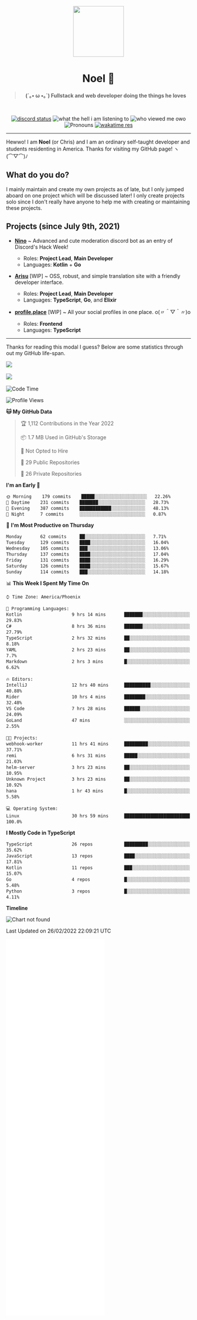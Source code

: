 <div align='center'>
  <div align='center'>
    <img
      src='https://cdn.floofy.dev/art/icons/icon_cinnamonserval.png'
      width='138'
      height='138'
    />
  </div>
  <h1>Noel 🐾</h1>
  <blockquote><strong>(´｡• ω •｡`) Fullstack and web developer doing the things he loves</strong></blockquote>

  <br />

  <a href='https://discord.com/users/280158289667555328' target='_blank'><img alt="discord status" src="https://dev.discordprofiles.me/badge/status/280158289667555328" /></a>
  <img alt="what the hell i am listening to" src="https://dev.discordprofiles.me/badge/spotify/280158289667555328" />
  <img alt="who viewed me owo" src="https://komarev.com/ghpvc/?username=auguwu" />
  <img alt='Pronouns' src='https://img.shields.io/endpoint?url=https://pronoundb.org/shields/6004d014406af11e4593a013' />
  <a href="https://wakatime.com/@auguwu" target='_blank'>
    <img alt='wakatime res' src='https://wakatime.com/badge/user/89736485-42ec-4c0f-a2f3-481db74514dc.svg' />
  </a>
</div>

<hr />

Hewwo! I am **Noel** (or Chris) and I am an ordinary self-taught developer and students residenting in America. Thanks for visiting my GitHub page! ヽ(⌒▽⌒)ﾉ

## What do you do?
I mainly maintain and create my own projects as of late, but I only jumped aboard on one project which will be discussed later! I only create projects
solo since I don't really have anyone to help me with creating or maintaining these projects.

## Projects (since July 9th, 2021)
- [**Nino**](https://nino.sh) ~ Advanced and cute moderation discord bot as an entry of Discord's Hack Week!
  - Roles: **Project Lead**, **Main Developer**
  - Languages: **Kotlin** + **Go**

- [**Arisu**](https://arisu.land) [WIP] ~ OSS, robust, and simple translation site with a friendly developer interface.
  - Roles: **Project Lead**, **Main Developer**
  - Languages: **TypeScript**, **Go**, and **Elixir**

- [**profile.place**](https://profile.place) [WIP] ~ All your social profiles in one place. o(〃＾▽＾〃)o
  - Roles: **Frontend**
  - Languages: **TypeScript**

---

Thanks for reading this modal I guess? Below are some statistics through out my GitHub life-span.

![](https://github-readme-stats.vercel.app/api?username=auguwu&count_private=true&show_icons=true&theme=gruvbox)

![](https://github-readme-stats.vercel.app/api/top-langs/?username=auguwu&layout=compact&theme=gruvbox)

<!--START_SECTION:waka-->
![Code Time](http://img.shields.io/badge/Code%20Time-2%2C772%20hrs%2044%20mins-blue)

![Profile Views](http://img.shields.io/badge/Profile%20Views-74-blue)

**🐱 My GitHub Data** 

> 🏆 1,112 Contributions in the Year 2022
 > 
> 📦 1.7 MB Used in GitHub's Storage 
 > 
> 🚫 Not Opted to Hire
 > 
> 📜 29 Public Repositories 
 > 
> 🔑 26 Private Repositories  
 > 
**I'm an Early 🐤** 

```text
🌞 Morning    179 commits    █████░░░░░░░░░░░░░░░░░░░░   22.26% 
🌆 Daytime    231 commits    ███████░░░░░░░░░░░░░░░░░░   28.73% 
🌃 Evening    387 commits    ████████████░░░░░░░░░░░░░   48.13% 
🌙 Night      7 commits      ░░░░░░░░░░░░░░░░░░░░░░░░░   0.87%

```
📅 **I'm Most Productive on Thursday** 

```text
Monday       62 commits     ██░░░░░░░░░░░░░░░░░░░░░░░   7.71% 
Tuesday      129 commits    ████░░░░░░░░░░░░░░░░░░░░░   16.04% 
Wednesday    105 commits    ███░░░░░░░░░░░░░░░░░░░░░░   13.06% 
Thursday     137 commits    ████░░░░░░░░░░░░░░░░░░░░░   17.04% 
Friday       131 commits    ████░░░░░░░░░░░░░░░░░░░░░   16.29% 
Saturday     126 commits    ████░░░░░░░░░░░░░░░░░░░░░   15.67% 
Sunday       114 commits    ███░░░░░░░░░░░░░░░░░░░░░░   14.18%

```


📊 **This Week I Spent My Time On** 

```text
⌚︎ Time Zone: America/Phoenix

💬 Programming Languages: 
Kotlin                   9 hrs 14 mins       ███████░░░░░░░░░░░░░░░░░░   29.83% 
C#                       8 hrs 36 mins       ███████░░░░░░░░░░░░░░░░░░   27.79% 
TypeScript               2 hrs 32 mins       ██░░░░░░░░░░░░░░░░░░░░░░░   8.18% 
YAML                     2 hrs 23 mins       ██░░░░░░░░░░░░░░░░░░░░░░░   7.7% 
Markdown                 2 hrs 3 mins        █░░░░░░░░░░░░░░░░░░░░░░░░   6.62%

🔥 Editors: 
IntelliJ                 12 hrs 40 mins      ██████████░░░░░░░░░░░░░░░   40.88% 
Rider                    10 hrs 4 mins       ████████░░░░░░░░░░░░░░░░░   32.48% 
VS Code                  7 hrs 28 mins       ██████░░░░░░░░░░░░░░░░░░░   24.09% 
GoLand                   47 mins             ░░░░░░░░░░░░░░░░░░░░░░░░░   2.55%

🐱‍💻 Projects: 
webhook-worker           11 hrs 41 mins      █████████░░░░░░░░░░░░░░░░   37.71% 
remi                     6 hrs 31 mins       █████░░░░░░░░░░░░░░░░░░░░   21.03% 
helm-server              3 hrs 23 mins       ██░░░░░░░░░░░░░░░░░░░░░░░   10.95% 
Unknown Project          3 hrs 23 mins       ██░░░░░░░░░░░░░░░░░░░░░░░   10.92% 
hana                     1 hr 43 mins        █░░░░░░░░░░░░░░░░░░░░░░░░   5.58%

💻 Operating System: 
Linux                    30 hrs 59 mins      █████████████████████████   100.0%

```

**I Mostly Code in TypeScript** 

```text
TypeScript               26 repos            █████████░░░░░░░░░░░░░░░░   35.62% 
JavaScript               13 repos            ████░░░░░░░░░░░░░░░░░░░░░   17.81% 
Kotlin                   11 repos            ███░░░░░░░░░░░░░░░░░░░░░░   15.07% 
Go                       4 repos             █░░░░░░░░░░░░░░░░░░░░░░░░   5.48% 
Python                   3 repos             █░░░░░░░░░░░░░░░░░░░░░░░░   4.11%

```


**Timeline**

![Chart not found](https://raw.githubusercontent.com/auguwu/auguwu/master/charts/bar_graph.png) 


 Last Updated on 26/02/2022 22:09:21 UTC
<!--END_SECTION:waka-->

![](./github-metrics.svg)
